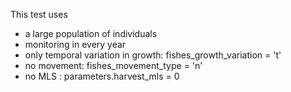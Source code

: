 This test uses

- a large population of individuals
- monitoring in every year
- only temporal variation in growth: fishes_growth_variation = 't'
- no movement: fishes_movement_type = 'n'
- no MLS : parameters.harvest_mls = 0
